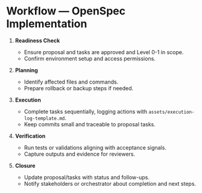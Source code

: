 # Workflow — OpenSpec Implementation

1. **Readiness Check**
   - Ensure proposal and tasks are approved and Level 0-1 in scope.
   - Confirm environment setup and access permissions.

2. **Planning**
   - Identify affected files and commands.
   - Prepare rollback or backup steps if needed.

3. **Execution**
   - Complete tasks sequentially, logging actions with `assets/execution-log-template.md`.
   - Keep commits small and traceable to proposal tasks.

4. **Verification**
   - Run tests or validations aligning with acceptance signals.
   - Capture outputs and evidence for reviewers.

5. **Closure**
   - Update proposal/tasks with status and follow-ups.
   - Notify stakeholders or orchestrator about completion and next steps.
